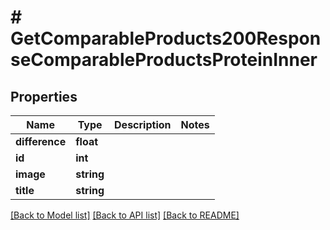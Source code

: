 # # GetComparableProducts200ResponseComparableProductsProteinInner

## Properties

Name | Type | Description | Notes
------------ | ------------- | ------------- | -------------
**difference** | **float** |  |
**id** | **int** |  |
**image** | **string** |  |
**title** | **string** |  |

[[Back to Model list]](../../README.md#models) [[Back to API list]](../../README.md#endpoints) [[Back to README]](../../README.md)
